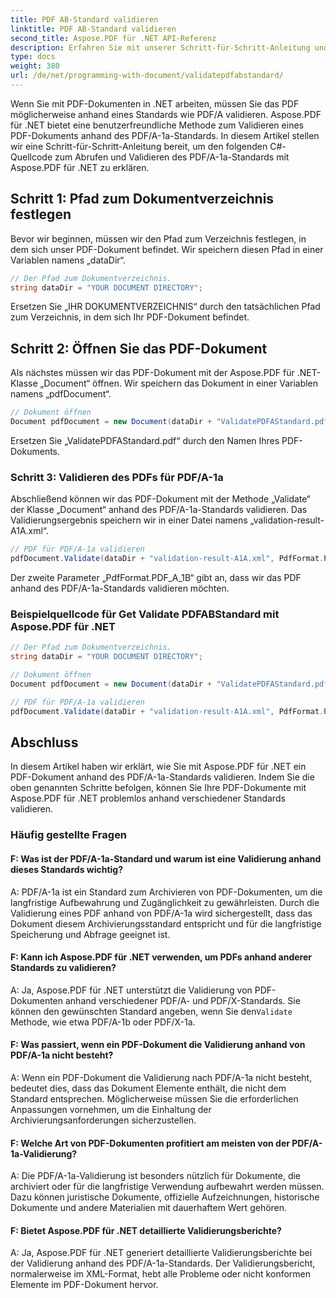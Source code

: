 ```yaml
---
title: PDF AB-Standard validieren
linktitle: PDF AB-Standard validieren
second_title: Aspose.PDF für .NET API-Referenz
description: Erfahren Sie mit unserer Schritt-für-Schritt-Anleitung und unserem Codebeispiel, wie Sie mit Aspose.PDF für .NET PDF-Dokumente anhand des PDFAB-Standards validieren.
type: docs
weight: 380
url: /de/net/programming-with-document/validatepdfabstandard/
---
```

Wenn Sie mit PDF-Dokumenten in .NET arbeiten, müssen Sie das PDF möglicherweise anhand eines Standards wie PDF/A validieren. Aspose.PDF für .NET bietet eine benutzerfreundliche Methode zum Validieren eines PDF-Dokuments anhand des PDF/A-1a-Standards. In diesem Artikel stellen wir eine Schritt-für-Schritt-Anleitung bereit, um den folgenden C#-Quellcode zum Abrufen und Validieren des PDF/A-1a-Standards mit Aspose.PDF für .NET zu erklären.

## Schritt 1: Pfad zum Dokumentverzeichnis festlegen

Bevor wir beginnen, müssen wir den Pfad zum Verzeichnis festlegen, in dem sich unser PDF-Dokument befindet. Wir speichern diesen Pfad in einer Variablen namens „dataDir“.

```csharp
// Der Pfad zum Dokumentverzeichnis.
string dataDir = "YOUR DOCUMENT DIRECTORY";
```

Ersetzen Sie „IHR DOKUMENTVERZEICHNIS“ durch den tatsächlichen Pfad zum Verzeichnis, in dem sich Ihr PDF-Dokument befindet.

## Schritt 2: Öffnen Sie das PDF-Dokument

Als nächstes müssen wir das PDF-Dokument mit der Aspose.PDF für .NET-Klasse „Document“ öffnen. Wir speichern das Dokument in einer Variablen namens „pdfDocument“.

```csharp
// Dokument öffnen
Document pdfDocument = new Document(dataDir + "ValidatePDFAStandard.pdf");
```

Ersetzen Sie „ValidatePDFAStandard.pdf“ durch den Namen Ihres PDF-Dokuments.

### Schritt 3: Validieren des PDFs für PDF/A-1a

Abschließend können wir das PDF-Dokument mit der Methode „Validate“ der Klasse „Document“ anhand des PDF/A-1a-Standards validieren. Das Validierungsergebnis speichern wir in einer Datei namens „validation-result-A1A.xml“.

```csharp
// PDF für PDF/A-1a validieren
pdfDocument.Validate(dataDir + "validation-result-A1A.xml", PdfFormat.PDF_A_1B);
```

Der zweite Parameter „PdfFormat.PDF_A_1B“ gibt an, dass wir das PDF anhand des PDF/A-1a-Standards validieren möchten.

### Beispielquellcode für Get Validate PDFABStandard mit Aspose.PDF für .NET

```csharp
// Der Pfad zum Dokumentverzeichnis.
string dataDir = "YOUR DOCUMENT DIRECTORY";

// Dokument öffnen
Document pdfDocument = new Document(dataDir + "ValidatePDFAStandard.pdf");

// PDF für PDF/A-1a validieren
pdfDocument.Validate(dataDir + "validation-result-A1A.xml", PdfFormat.PDF_A_1B);
```

## Abschluss

In diesem Artikel haben wir erklärt, wie Sie mit Aspose.PDF für .NET ein PDF-Dokument anhand des PDF/A-1a-Standards validieren. Indem Sie die oben genannten Schritte befolgen, können Sie Ihre PDF-Dokumente mit Aspose.PDF für .NET problemlos anhand verschiedener Standards validieren.

### Häufig gestellte Fragen

#### F: Was ist der PDF/A-1a-Standard und warum ist eine Validierung anhand dieses Standards wichtig?

A: PDF/A-1a ist ein Standard zum Archivieren von PDF-Dokumenten, um die langfristige Aufbewahrung und Zugänglichkeit zu gewährleisten. Durch die Validierung eines PDF anhand von PDF/A-1a wird sichergestellt, dass das Dokument diesem Archivierungsstandard entspricht und für die langfristige Speicherung und Abfrage geeignet ist.

#### F: Kann ich Aspose.PDF für .NET verwenden, um PDFs anhand anderer Standards zu validieren?

 A: Ja, Aspose.PDF für .NET unterstützt die Validierung von PDF-Dokumenten anhand verschiedener PDF/A- und PDF/X-Standards. Sie können den gewünschten Standard angeben, wenn Sie den`Validate` Methode, wie etwa PDF/A-1b oder PDF/X-1a.

#### F: Was passiert, wenn ein PDF-Dokument die Validierung anhand von PDF/A-1a nicht besteht?

A: Wenn ein PDF-Dokument die Validierung nach PDF/A-1a nicht besteht, bedeutet dies, dass das Dokument Elemente enthält, die nicht dem Standard entsprechen. Möglicherweise müssen Sie die erforderlichen Anpassungen vornehmen, um die Einhaltung der Archivierungsanforderungen sicherzustellen.

#### F: Welche Art von PDF-Dokumenten profitiert am meisten von der PDF/A-1a-Validierung?

A: Die PDF/A-1a-Validierung ist besonders nützlich für Dokumente, die archiviert oder für die langfristige Verwendung aufbewahrt werden müssen. Dazu können juristische Dokumente, offizielle Aufzeichnungen, historische Dokumente und andere Materialien mit dauerhaftem Wert gehören.

#### F: Bietet Aspose.PDF für .NET detaillierte Validierungsberichte?

A: Ja, Aspose.PDF für .NET generiert detaillierte Validierungsberichte bei der Validierung anhand des PDF/A-1a-Standards. Der Validierungsbericht, normalerweise im XML-Format, hebt alle Probleme oder nicht konformen Elemente im PDF-Dokument hervor.